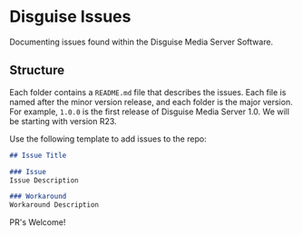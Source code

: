 # Disguise Issues

Documenting issues found within the Disguise Media Server Software.

## Structure

Each folder contains a `README.md` file that describes the issues. Each file is named after the minor version release, and each folder is the major version. For example, `1.0.0` is the first release of Disguise Media Server 1.0. We will be starting with version R23.

Use the following template to add issues to the repo:

```markdown
## Issue Title

### Issue
Issue Description

### Workaround
Workaround Description


```

PR's Welcome!

